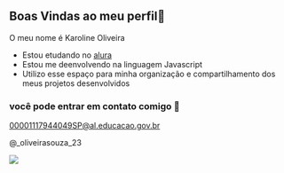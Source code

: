 ## Boas Vindas ao meu perfil💙

 O meu nome é Karoline Oliveira

- Estou etudando no [alura](https://www.alura.com.br)
- Estou me deenvolvendo na linguagem Javascript
- Utilizo esse espaço para minha organização e compartilhamento dos meus projetos desenvolvidos

### você pode entrar em contato comigo 📧

00001117944049SP@al.educacao.gov.br

@_oliveirasouza_23

![](https://media1.tenor.com/m/C9EatUCfQHQAAAAC/luffy-one-piece.gif)
